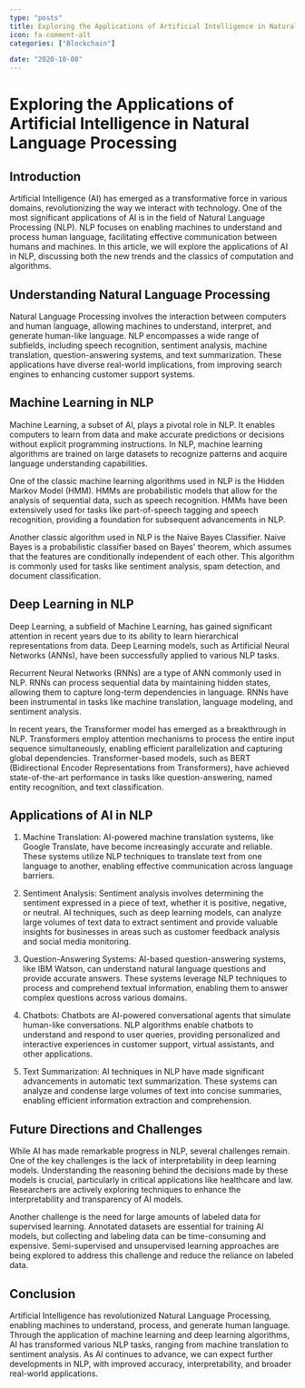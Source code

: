 ```yaml
---
type: "posts"
title: Exploring the Applications of Artificial Intelligence in Natural Language Processing
icon: fa-comment-alt
categories: ["Blockchain"]

date: "2020-10-08"
---
```




# Exploring the Applications of Artificial Intelligence in Natural Language Processing

## Introduction

Artificial Intelligence (AI) has emerged as a transformative force in various domains, revolutionizing the way we interact with technology. One of the most significant applications of AI is in the field of Natural Language Processing (NLP). NLP focuses on enabling machines to understand and process human language, facilitating effective communication between humans and machines. In this article, we will explore the applications of AI in NLP, discussing both the new trends and the classics of computation and algorithms.

## Understanding Natural Language Processing

Natural Language Processing involves the interaction between computers and human language, allowing machines to understand, interpret, and generate human-like language. NLP encompasses a wide range of subfields, including speech recognition, sentiment analysis, machine translation, question-answering systems, and text summarization. These applications have diverse real-world implications, from improving search engines to enhancing customer support systems.

## Machine Learning in NLP

Machine Learning, a subset of AI, plays a pivotal role in NLP. It enables computers to learn from data and make accurate predictions or decisions without explicit programming instructions. In NLP, machine learning algorithms are trained on large datasets to recognize patterns and acquire language understanding capabilities.

One of the classic machine learning algorithms used in NLP is the Hidden Markov Model (HMM). HMMs are probabilistic models that allow for the analysis of sequential data, such as speech recognition. HMMs have been extensively used for tasks like part-of-speech tagging and speech recognition, providing a foundation for subsequent advancements in NLP.

Another classic algorithm used in NLP is the Naive Bayes Classifier. Naive Bayes is a probabilistic classifier based on Bayes' theorem, which assumes that the features are conditionally independent of each other. This algorithm is commonly used for tasks like sentiment analysis, spam detection, and document classification.

## Deep Learning in NLP

Deep Learning, a subfield of Machine Learning, has gained significant attention in recent years due to its ability to learn hierarchical representations from data. Deep Learning models, such as Artificial Neural Networks (ANNs), have been successfully applied to various NLP tasks.

Recurrent Neural Networks (RNNs) are a type of ANN commonly used in NLP. RNNs can process sequential data by maintaining hidden states, allowing them to capture long-term dependencies in language. RNNs have been instrumental in tasks like machine translation, language modeling, and sentiment analysis.

In recent years, the Transformer model has emerged as a breakthrough in NLP. Transformers employ attention mechanisms to process the entire input sequence simultaneously, enabling efficient parallelization and capturing global dependencies. Transformer-based models, such as BERT (Bidirectional Encoder Representations from Transformers), have achieved state-of-the-art performance in tasks like question-answering, named entity recognition, and text classification.

## Applications of AI in NLP

1. Machine Translation: AI-powered machine translation systems, like Google Translate, have become increasingly accurate and reliable. These systems utilize NLP techniques to translate text from one language to another, enabling effective communication across language barriers.

2. Sentiment Analysis: Sentiment analysis involves determining the sentiment expressed in a piece of text, whether it is positive, negative, or neutral. AI techniques, such as deep learning models, can analyze large volumes of text data to extract sentiment and provide valuable insights for businesses in areas such as customer feedback analysis and social media monitoring.

3. Question-Answering Systems: AI-based question-answering systems, like IBM Watson, can understand natural language questions and provide accurate answers. These systems leverage NLP techniques to process and comprehend textual information, enabling them to answer complex questions across various domains.

4. Chatbots: Chatbots are AI-powered conversational agents that simulate human-like conversations. NLP algorithms enable chatbots to understand and respond to user queries, providing personalized and interactive experiences in customer support, virtual assistants, and other applications.

5. Text Summarization: AI techniques in NLP have made significant advancements in automatic text summarization. These systems can analyze and condense large volumes of text into concise summaries, enabling efficient information extraction and comprehension.

## Future Directions and Challenges

While AI has made remarkable progress in NLP, several challenges remain. One of the key challenges is the lack of interpretability in deep learning models. Understanding the reasoning behind the decisions made by these models is crucial, particularly in critical applications like healthcare and law. Researchers are actively exploring techniques to enhance the interpretability and transparency of AI models.

Another challenge is the need for large amounts of labeled data for supervised learning. Annotated datasets are essential for training AI models, but collecting and labeling data can be time-consuming and expensive. Semi-supervised and unsupervised learning approaches are being explored to address this challenge and reduce the reliance on labeled data.

## Conclusion

Artificial Intelligence has revolutionized Natural Language Processing, enabling machines to understand, process, and generate human language. Through the application of machine learning and deep learning algorithms, AI has transformed various NLP tasks, ranging from machine translation to sentiment analysis. As AI continues to advance, we can expect further developments in NLP, with improved accuracy, interpretability, and broader real-world applications.